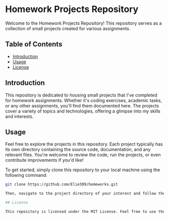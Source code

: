 # Homework Projects Repository

Welcome to the Homework Projects Repository! This repository serves as a collection of small projects created for various assignments.

## Table of Contents

- [Introduction](#introduction)
- [Usage](#usage)
- [License](#license)

## Introduction

This repository is dedicated to housing small projects that I've completed for homework assignments. Whether it's coding exercises, academic tasks, or any other assignments, you'll find them documented here. The projects cover a variety of topics and technologies, offering a glimpse into my skills and interests.

## Usage

Feel free to explore the projects in this repository. Each project typically has its own directory containing the source code, documentation, and any relevant files. You're welcome to review the code, run the projects, or even contribute improvements if you'd like!

To get started, simply clone this repository to your local machine using the following command:

```bash
git clone https://github.com/Elie309/homeworks.git

Then, navigate to the project directory of your interest and follow the instructions provided in its README or documentation.

## License

This repository is licensed under the MIT License. Feel free to use the code in this repository as you see fit, but please remember to give credit and include the license in your projects.
